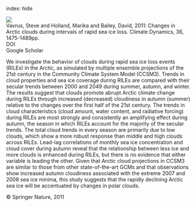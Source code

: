 index: hide

<div class="Citation">
    <div class="Citation-thumb CitationThumb-linked"  data-href="https://doi.org/10.1007/s00382-010-0816-0">
      <img src="https://static.claimspace.cloud/climate-study-static/refs/thumbs/12/Vavrus_et_al_2011-thumb.png" />
    </div>

  <div class="Citation-body">
    <div class="Citation-text">Vavrus, Steve and Holland, Marika and Bailey, David, 2011: Changes in Arctic clouds during intervals of rapid sea ice loss. <span class="Article-journal">Climate Dynamics, </span><span class="Article-volume">36, </span>1475-1489pp.</div>
    <div class="Citation-links">
      <div class="CitationLink" data-href="https://doi.org/10.1007/s00382-010-0816-0">
        <div class="CitationLink-icon CitationLink-Doi"></div>
        <div class="CitationLink-text">DOI</div>
      </div>
      <div class="CitationLink" data-href="https://scholar.google.com/scholar?q=10.1007/s00382-010-0816-0">
        <div class="CitationLink-icon CitationLink-Scholar"></div>
        <div class="CitationLink-text">Google Scholar</div>
      </div>
    </div>
  </div>
</div>

We investigate the behavior of clouds during rapid sea ice loss events (RILEs) in the Arctic, as simulated by multiple ensemble projections of the 21st century in the Community Climate System Model (CCSM3). Trends in cloud properties and sea ice coverage during RILEs are compared with their secular trends between 2000 and 2049 during summer, autumn, and winter. The results suggest that clouds promote abrupt Arctic climate change during RILEs through increased (decreased) cloudiness in autumn (summer) relative to the changes over the first half of the 21st century. The trends in cloud characteristics (cloud amount, water content, and radiative forcing) during RILEs are most strongly and consistently an amplifying effect during autumn, the season in which RILEs account for the majority of the secular trends. The total cloud trends in every season are primarily due to low clouds, which show a more robust response than middle and high clouds across RILEs. Lead-lag correlations of monthly sea ice concentration and cloud cover during autumn reveal that the relationship between less ice and more clouds is enhanced during RILEs, but there is no evidence that either variable is leading the other. Given that Arctic cloud projections in CCSM3 are similar to those from other state-of-the-art GCMs and that observations show increased autumn cloudiness associated with the extreme 2007 and 2008 sea ice minima, this study suggests that the rapidly declining Arctic sea ice will be accentuated by changes in polar clouds.

<div class="Citation-copy">
&copy; Springer Nature, 2011
</div>